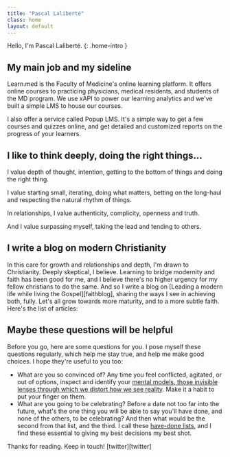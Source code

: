 ```yaml
---
title: "Pascal Laliberté"
class: home
layout: default
---
```


Hello, I'm Pascal Laliberté.
{: .home-intro }

## My main job and my sideline

Learn.med is the Faculty of Medicine's online learning platform. It offers online courses to practicing physicians, medical residents, and students of the MD program. We use xAPI to power our learning analytics and we've built a simple LMS to house our courses.

I also offer a service called Popup LMS. It's a simple way to get a few courses and quizzes online, and get detailed and customized reports on the progress of your learners.

## I like to think deeply, doing the right things...

I value depth of thought, intention, getting to the bottom of things and doing the right thing.

I value starting small, iterating, doing what matters, betting on the long-haul and respecting the natural rhythm of things.

In relationships, I value authenticity, complicity, openness and truth.

And I value surpassing myself, taking the lead and tending to others.

## I write a blog on modern Christianity

In this care for growth and relationships and depth, I'm drawn to Christianity. Deeply skeptical, I believe. Learning to bridge modernity and faith has been good for me, and I believe there's no higher urgency for my fellow christians to do the same. And so I write a blog on [Leading a modern life while living the Gospel][faithblog], sharing the ways I see in achieving both, fully. Let's all grow towards more maturity, and to a more subtle faith. Here's the list of articles:

## Maybe these questions will be helpful

Before you go, here are some questions for you. I pose myself these questions regularly, which help me stay true, and help me make good choices. I hope they're useful to you too:

* What are you so convinced of? Any time you feel conflicted, agitated, or out of options, inspect and identify your [mental models, those invisible lenses through which we distort how we see reality][mentalmodels]. Make it a habit to put your finger on them.
* What are you going to be celebrating? Before a date not too far into the future, what's the one thing you will be able to say you'll have done, and none of the others, to be celebrating? And then what would be the second from that list, and the third. I call these [have-done lists][havedonelists], and I find these essential to giving my best decisions my best shot.

[mentalmodels]: http://by.pascallaliberte.me/
[havedonelists]: http://by.pascallaliberte.me/

Thanks for reading. Keep in touch!
[twitter][twitter]
